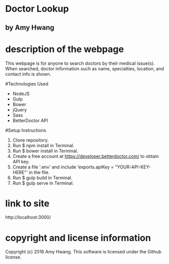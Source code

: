 # Doctor Lookup
## by Amy Hwang

# description of the webpage
This webpage is for anyone to search doctors by their medical issue(s). When searched, doctor information such as name, specialties, location, and contact info is shown.

#Technologies Used
* NodeJS
* Gulp
* Bower
* jQuery
* Sass
* BetterDoctor API

#Setup Instructions
1. Clone repository.
2. Run $ npm install in Terminal.
3. Run $ bower install in Terminal.
4. Create a free account at https://developer.betterdoctor.com/ to obtain API key.
5. Create a file '.env' and include 'exports.apiKey = "YOUR-API-KEY-HERE"' in the file.
6. Run $ gulp build in Terminal.
7. Run $ gulp serve in Terminal.

# link to site 
http://localhost:3000/

# copyright and license information
Copyright (c) 2016 Amy Hwang. This software is licensed under the Github license.
